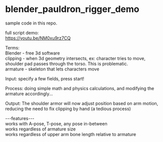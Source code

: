 # blender_pauldron_rigger_demo
sample code in this repo.

full script demo:</br>
https://youtu.be/NM0xu9rz7CQ

Terms:</br>
Blender - free 3d software</br>
clipping - when 3d geometry intersects, ex: character tries to move, shoulder pad passes through the torso. This is problematic.</br>
armature - skeleton that lets characters move</br>

Input:
specify a few fields, press start!</br>

Process:
doing simple math and physics calculations, and modifying the armature accordingly...</br>

Output:
The shoulder armor will now adjust position based on arm motion,</br>
reducing the need to fix clipping by hand (a tedious process)</br>


---features---</br>
works with A-pose, T-pose, any pose in-between</br>
works regardless of armature size</br>
works regardless of upper arm bone length relative to armature</br>
